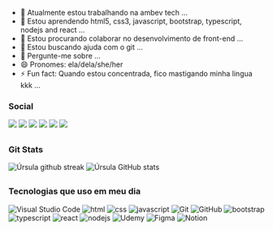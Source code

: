 - 🔭 Atualmente estou trabalhando na ambev tech ...
- 🌱 Estou aprendendo html5, css3, javascript, bootstrap, typescript, nodejs and react ...
- 👯 Estou procurando colaborar no desenvolvimento de front-end ...
- 🤔 Estou buscando ajuda com o git ...
- 💬 Pergunte-me sobre ...
- 😄 Pronomes: ela/dela/she/her
- ⚡ Fun fact: Quando estou concentrada, fico mastigando minha lingua kkk ...

### Social
 
  <div
 	<a href="https://www.facebook.com/Urslarl/" target="_blank"><img src="https://img.shields.io/badge/Facebook-1877F2?style=for-the-badge&logo=facebook&logoColor=white" target="_blank"></a>
  <a href="https://instagram.com/urslariel" target="_blank"><img src="https://img.shields.io/badge/-Instagram-%23E4405F?style=for-the-badge&logo=instagram&logoColor=white" target="_blank"></a>
  <a href="https://twitter.com/Urslariel" target="_blank"><img src="https://img.shields.io/badge/Twitter-1DA1F2?style=for-the-badge&logo=twitter&logoColor=white" target="_blank"></a>
 <a href="https://discord.gg/Úrsula#9233" target="_blank"><img src="https://img.shields.io/badge/Discord-7289DA?style=for-the-badge&logo=discord&logoColor=white" target="_blank"></a> 
  <a href = "mailto:ursulaariels@gmail.com"><img src="https://img.shields.io/badge/-Gmail-%23333?style=for-the-badge&logo=gmail&logoColor=red" target="_blank"></a>
  <a href="https://www.linkedin.com/in/urariel/" target="_blank"><img src="https://img.shields.io/badge/-LinkedIn-%230077B5?style=for-the-badge&logo=linkedin&logoColor=white" target="_blank"></a>
  </div>
  
  ##
  
  ### Git Stats
  ![Úrsula github streak](https://github-readme-streak-stats.herokuapp.com/?user=Ursulariel&theme=dracula)
  ![Úrsula GitHub stats](https://github-readme-stats.vercel.app/api?username=Ursulariel&theme=dracula&show_icons=true)
  
  
  ##
  
  ### Tecnologias que uso em meu dia
  ![Visual Studio Code](https://img.shields.io/badge/Visual%20Studio%20Code-0078d7.svg?style=for-the-badge&logo=visual-studio-code&logoColor=white)
  ![html](https://img.shields.io/badge/HTML5-E34F26?style=for-the-badge&logo=html5&logoColor=white)
  ![css](https://img.shields.io/badge/CSS3-1572B6?style=for-the-badge&logo=css3&logoColor=white)
  ![javascript](https://img.shields.io/badge/JavaScript-F7DF1E?style=for-the-badge&logo=javascript&logoColor=black)
  ![Git](https://img.shields.io/badge/git-%23F05033.svg?style=for-the-badge&logo=git&logoColor=white)
  ![GitHub](https://img.shields.io/badge/github-%23121011.svg?style=for-the-badge&logo=github&logoColor=white)
  ![bootstrap](https://img.shields.io/badge/Bootstrap-563D7C?style=for-the-badge&logo=bootstrap&logoColor=white)
  ![typescript](https://img.shields.io/badge/TypeScript-007ACC?style=for-the-badge&logo=typescript&logoColor=white)
  ![react](https://img.shields.io/badge/React-20232A?style=for-the-badge&logo=react&logoColor=61DAFB)
  ![nodejs](https://img.shields.io/badge/Node.js-43853D?style=for-the-badge&logo=node.js&logoColor=white)
  ![Udemy](https://img.shields.io/badge/Udemy-A435F0?style=for-the-badge&logo=Udemy&logoColor=white)
  ![Figma](https://img.shields.io/badge/figma-%23F24E1E.svg?style=for-the-badge&logo=figma&logoColor=white)
  ![Notion](https://img.shields.io/badge/Notion-%23000000.svg?style=for-the-badge&logo=notion&logoColor=white)
  


